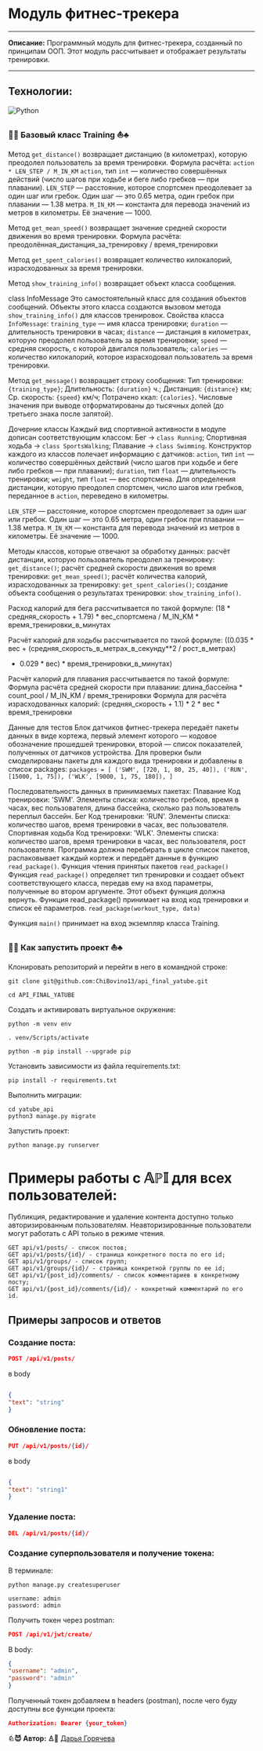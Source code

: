 # Модуль фитнес-трекера

____
**Описание:**
Программный модуль для фитнес-трекера, созданный по принципам ООП. Этот модуль рассчитывает и отображает результаты тренировки.
____
## Технологии:
![Python](https://img.shields.io/badge/python-3670A0?style=for-the-badge&logo=python&logoColor=ffdd54) 

### 🎉🐚  Базовый класс Training ⛵♣

Метод `get_distance()` возвращает дистанцию (в километрах), которую преодолел пользователь за время тренировки.
Формула расчёта:
`action * LEN_STEP / M_IN_KM`
`action`, тип `int` — количество совершённых действий (число шагов при ходьбе и беге либо гребков — при плавании).
`LEN_STEP` — расстояние, которое спортсмен преодолевает за один шаг или гребок. Один шаг — это 0.65 метра, один гребок при плавании — 1.38 метра.
`M_IN_KM` — константа для перевода значений из метров в километры. Её значение — 1000.

Метод `get_mean_speed()` возвращает значение средней скорости движения во время тренировки.
Формула расчёта:
преодолённая_дистанция_за_тренировку / время_тренировки 

Метод `get_spent_calories()` возвращает количество килокалорий, израсходованных за время тренировки.

Метод `show_training_info()` возвращает объект класса сообщения.

class InfoMessage
Это самостоятельный класс для создания объектов сообщений.
Объекты этого класса создаются вызовом метода `show_training_info()` для классов тренировок.
Свойства класса `InfoMessage`:
`training_type` — имя класса тренировки;
`duration` — длительность тренировки в часах;
`distance` — дистанция в километрах, которую преодолел пользователь за время тренировки;
`speed` — средняя скорость, с которой двигался пользователь;
`calories` — количество килокалорий, которое израсходовал пользователь за время тренировки.

Mетод `get_message()` возвращает строку сообщения:
Тип тренировки: `{training_type}`; Длительность: `{duration}` ч.; Дистанция: `{distance}` км; Ср. скорость: `{speed}` км/ч; Потрачено ккал: `{calories}`. 
Числовые значения при выводе отформатированы до тысячных долей (до третьего знака после запятой).

Дочерние классы
Каждый вид спортивной активности в модуле дописан соответствующим классом:
Бег → `class Running`;
Спортивная ходьба → `class SportsWalking`;
Плавание → `class Swimming`.
Конструктор каждого из классов полечает информацию с датчиков: 
`action`, тип `int` — количество совершённых действий (число шагов при ходьбе и беге либо гребков — при плавании);
`duration`, тип `float` — длительность тренировки;
`weight`, тип `float` — вес спортсмена.
Для определения дистанции, которую преодолел спортсмен, число шагов или гребков, переданное в `action`, переведено в километры. 

`LEN_STEP` — расстояние, которое спортсмен преодолевает за один шаг или гребок. Один шаг — это 0.65 метра, один гребок при плавании — 1.38 метра.
`M_IN_KM` — константа для перевода значений из метров в километры. Её значение — 1000.

Методы классов, которые отвечают за обработку данных: 
расчёт дистанции, которую пользователь преодолел за тренировку: `get_distance()`;
расчёт средней скорости движения во время тренировки: `get_mean_speed()`;
расчёт количества калорий, израсходованных за тренировку: `get_spent_calories()`;
создание объекта сообщения о результатах тренировки: `show_training_info()`.

Расход калорий для бега рассчитывается по такой формуле:
(18 * средняя_скорость + 1.79) * вес_спортсмена / M_IN_KM * время_тренировки_в_минутах 

Расчёт калорий для ходьбы рассчитывается по такой формуле:
((0.035 * вес + (средняя_скорость_в_метрах_в_секунду**2 / рост_в_метрах)
 * 0.029 * вес) * время_тренировки_в_минутах) 
 
Расчёт калорий для плавания рассчитывается по такой формуле:
Формула расчёта средней скорости при плавании:
длина_бассейна * count_pool / M_IN_KM / время_тренировки 
Формула для расчёта израсходованных калорий:
(средняя_скорость + 1.1) * 2 * вес * время_тренировки 

Данные для тестов
Блок датчиков фитнес-трекера передаёт пакеты данных в виде кортежа, первый элемент которого — кодовое обозначение прошедшей тренировки, второй — список показателей, полученных от датчиков устройства. Для проверки были смоделированы пакеты для каждого вида тренировки и добавлены в список packages:
 `packages = [
     ('SWM', [720, 1, 80, 25, 40]),
     ('RUN', [15000, 1, 75]),
     ('WLK', [9000, 1, 75, 180]),
 ] `
 
Последовательность данных в принимаемых пакетах:
Плавание
Код тренировки: 'SWM'.
Элементы списка: количество гребков, время в часах, вес пользователя, длина бассейна, сколько раз пользователь переплыл бассейн.
Бег
Код тренировки: 'RUN'.
Элементы списка: количество шагов, время тренировки в часах, вес пользователя.
Спортивная ходьба
Код тренировки: 'WLK'.
Элементы списка: количество шагов, время тренировки в часах, вес пользователя, рост пользователя.
Программа должна перебирать в цикле список пакетов, распаковывает каждый кортеж и передаёт данные в функцию `read_package()`.
Функция чтения принятых пакетов `read_package()`
Функция `read_package()` определяет тип тренировки и создает объект соответствующего класса, передав ему на вход параметры, полученные во втором аргументе. Этот объект функция должна вернуть.
Функция read_package() принимает на вход код тренировки и список её параметров.
`read_package(workout_type, data) `

Функция `main()` принимает на вход экземпляр класса Training.




































### 🎉🐚  Как запустить проект  ⛵♣

Клонировать репозиторий и перейти в него в командной строке:

```
git clone git@github.com:ChiBovino13/api_final_yatube.git
```

```
cd API_FINAL_YATUBE
```

Cоздать и активировать виртуальное окружение:

```
python -m venv env
```

```
. venv/Scripts/activate
```

```
python -m pip install --upgrade pip
```

Установить зависимости из файла requirements.txt:

```
pip install -r requirements.txt
```

Выполнить миграции:

```
cd yatube_api
python3 manage.py migrate
```

Запустить проект:

```
python manage.py runserver
```


# Примеры работы с 𝔸ℙ𝕀 для всех пользователей:
Публикция, редактирование и удаление контента доступно только авторизированным пользователям.
Неавторизированные пользователи могут работать с API только в режиме чтения.

```
GET api/v1/posts/ - список постов;
GET api/v1/posts/{id}/ - страница конкретного поста по его id;
GET api/v1/groups/ - список групп;
GET api/v1/groups/{id}/ - страница конкретной группы по ее id;
GET api/v1/{post_id}/comments/ - список комментариев в конкретному посту;
GET api/v1/{post_id}/comments/{id}/ - конкретный комментарий по его id.
```
## Примеры запросов и ответов

### Создание поста:
```JSON
POST /api/v1/posts/
```
в body

```JSON

{
"text": "string"
}
```
### Обновление поста:
```JSON
PUT /api/v1/posts/{id}/
```
в body

```JSON

{
"text": "string1"
}
```
### Удаление поста:
```JSON
DEL /api/v1/posts/{id}/
```

### Создание суперпользователя и получение токена:

В терминале:
```
python manage.py createsuperuser

username: admin
password: admin
```
Получить токен через postman:
```JSON
POST /api/v1/jwt/create/
```
В body:
```JSON
{
"username": "admin",
"password": "admin"
}
```
Полученный токен добавляем в headers (postman), после чего буду доступны все функции проекта:
```JSON
Authorization: Bearer {your_token}
```

**♘😈  Автор:  ♙🎉** [Дарья Горячева](https://github.com/ChiBovino13)


